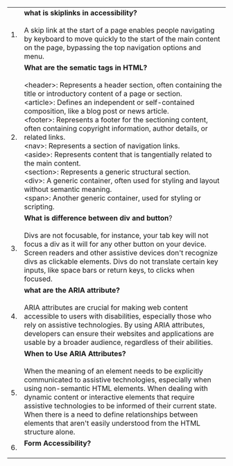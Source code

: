 
<table>
  <tr>
    <td>1.</td>
    <td><b>what is skiplinks in accessibility?</b> <br> <br>
    A skip link at the start of a page enables people navigating by keyboard to move quickly to the start of the main content on the page, bypassing the top navigation options and menu.

  </td>
</tr>

<tr>
    <td>2. </td>
    <td><b>What are the sematic tags in HTML?</b> <br> <br>
      &lt;header&gt;: Represents a header section, often containing the title or introductory content of a page or section. <br>
&lt;article&gt;: Defines an independent or self-contained composition, like a blog post or news article. <br>
&lt;footer&gt;: Represents a footer for the sectioning content, often containing copyright information, author details, or related links. <br>
&lt;nav&gt;: Represents a section of navigation links. <br>
&lt;aside&gt;: Represents content that is tangentially related to the main content. <br>
&lt;section&gt;: Represents a generic structural section. <br>
&lt;div&gt;: A generic container, often used for styling and layout without semantic meaning. <br>
&lt;span&gt;: Another generic container, used for styling or scripting. 
    </td> 
</tr>

<tr>
    <td>3. </td>
  <td><b>What is difference between div and button</b>? <br> <br>
    Divs are not focusable, for instance, your tab key will not focus a div as it will for any other button on your device. Screen readers and other assistive devices don't recognize divs as clickable elements. Divs do not translate certain key inputs, like space bars or return keys, to clicks when focused.
  </td>
</tr>

<tr>
    <td>4. </td>
  <td><b>what are the ARIA attribute?</b> <br> <br>
ARIA attributes are crucial for making web content accessible to users with disabilities, especially those who rely on assistive technologies. 
  By using ARIA attributes, developers can ensure their websites and applications are usable by a broader audience, regardless of their abilities. </td>
</tr>
<tr>
<td>5. </td>
  <td><b>When to Use ARIA Attributes?</b> <br> <br>
When the meaning of an element needs to be explicitly communicated to assistive technologies, especially when using non-semantic HTML elements.
When dealing with dynamic content or interactive elements that require assistive technologies to be informed of their current state.
When there is a need to define relationships between elements that aren't easily understood from the HTML structure alone.</td> 
</tr>
<tr>
    <td>6.</td>
    <td><b>Form Accessibility?</b> <br> <br>

  </td>
</tr>
</table>


